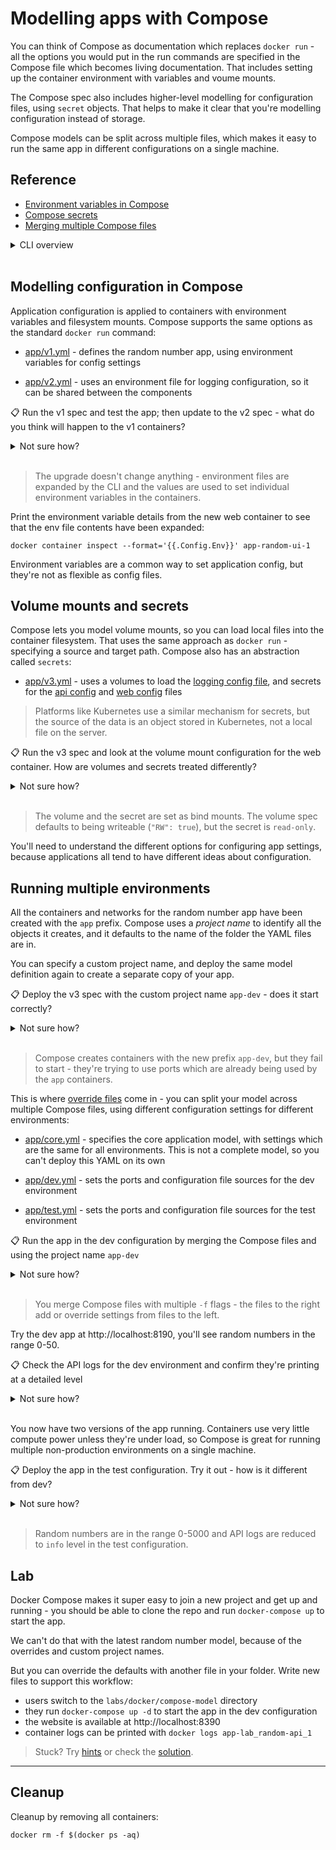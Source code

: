 # Modelling apps with Compose

You can think of Compose as documentation which replaces `docker run` - all the options you would put in the run commands are specified in the Compose file which becomes living documentation. That includes setting up the container environment with variables and voume mounts.

The Compose spec also includes higher-level modelling for configuration files, using `secret` objects. That helps to make it clear that you're modelling configuration instead of storage. 

Compose models can be split across multiple files, which makes it easy to run the same app in different configurations on a single machine.

## Reference

- [Environment variables in Compose](https://docs.docker.com/compose/environment-variables/)
- [Compose secrets](https://docs.docker.com/compose/compose-file/compose-file-v3/#secrets)
- [Merging multiple Compose files](https://docs.docker.com/compose/extends/)

<details>
  <summary>CLI overview</summary>

It's the same Docker Compose CLI:

```
docker-compose --help
```

> The help text isn't super clear, but you can use the `-f` flag multiple times to build a model from several YAML files.

</details><br/>

## Modelling configuration in Compose

Application configuration is applied to containers with environment variables and filesystem mounts. Compose supports the same options as the standard `docker run` command:

- [app/v1.yml](./app/v1.yml) - defines the random number app, using environment variables for config settings

- [app/v2.yml](./app/v2.yml) - uses an environment file for logging configuration, so it can be shared between the components

📋 Run the v1 spec and test the app; then update to the v2 spec - what do you think will happen to the v1 containers?

<details>
  <summary>Not sure how?</summary>

```shell
# deploy v1
docker-compose -f labs/docker/compose-model/app/v1.yml up -d

# try the app at http://localhost:8090

# deploy v2
docker-compose -f labs/docker/compose-model/app/v2.yml up -d
```

</details><br/>

> The upgrade doesn't change anything - environment files are expanded by the CLI and the values are used to set individual environment variables in the containers.

Print the environment variable details from the new web container to see that the env file contents have been expanded:

```shell
docker container inspect --format='{{.Config.Env}}' app-random-ui-1
```

Environment variables are a common way to set application config, but they're not as flexible as config files.

## Volume mounts and secrets

Compose lets you model volume mounts, so you can load local files into the container filesystem. That uses the same approach as `docker run` - specifying a source and target path. Compose also has an abstraction called `secrets`:

- [app/v3.yml](./app/v3.yml) - uses a volumes to load the [logging config file](./app/config/dev/logging.json), and secrets for the [api config](./app/config/dev/api/override.json) and [web config](./app/config/dev/web/override.json) files

> Platforms like Kubernetes use a similar mechanism for secrets, but the source of the data is an object stored in Kubernetes, not a local file on the server.

📋 Run the v3 spec and look at the volume mount configuration for the web container. How are volumes and secrets treated differently?

<details>
  <summary>Not sure how?</summary>

```shell
# deploy v3
docker-compose -f labs/docker/compose-model/app/v3.yml up -d

docker inspect app-random-ui-1

# if you have jq utility installed you can use below command
docker inspect app-random-ui-1 | jq '.[] | .Mounts'
```

</details><br/>

> The volume and the secret are set as bind mounts. The volume spec defaults to being writeable (`"RW": true`), but the secret is `read-only`.

You'll need to understand the different options for configuring app settings, because applications all tend to have different ideas about configuration.

## Running multiple environments

All the containers and networks for the random number app have been created with the `app` prefix. Compose uses a _project name_ to identify all the objects it creates, and it defaults to the name of the folder the YAML files are in.

You can specify a custom project name, and deploy the same model definition again to create a separate copy of your app.

📋 Deploy the v3 spec with the custom project name `app-dev` - does it start correctly?

<details>
  <summary>Not sure how?</summary>

```shell
# use the -p flag to set a project name:
docker-compose -p app-dev -f labs/docker/compose-model/app/v3.yml up -d

# this will fail because ports cannot be used more than once
```

</details><br/>

> Compose creates containers with the new prefix `app-dev`, but they fail to start - they're trying to use ports which are already being used by the `app` containers.

This is where [override files](https://docs.docker.com/compose/extends/#multiple-compose-files) come in - you can split your model across multiple Compose files, using different configuration settings for different environments:

- [app/core.yml](./app/core.yml) - specifies the core application model, with settings which are the same for all environments. This is not a complete model, so you can't deploy this YAML on its own

- [app/dev.yml](./app/dev.yml) - sets the ports and configuration file sources for the dev environment

- [app/test.yml](./app/test.yml) - sets the ports and configuration file sources for the test environment

📋 Run the app in the dev configuration by merging the Compose files and using the project name `app-dev`

<details>
  <summary>Not sure how?</summary>

```shell
# use -p to set a custom project name, and join files starting
# with the core spec and then adding the dev override:
docker-compose -p app-dev -f labs/docker/compose-model/app/core.yml -f labs/docker/compose-model/app/dev.yml up -d
```

</details><br/>

> You merge Compose files with multiple `-f` flags - the files to the right add or override settings from files to the left.

Try the dev app at http://localhost:8190, you'll see random numbers in the range 0-50. 

📋 Check the API logs for the dev environment and confirm they're printing at a detailed level

<details>
  <summary>Not sure how?</summary>

```shell
docker-compose -p app-dev logs random-api

# you might need to include the project name and all the override
# files in any Compose commands depending on how your configuration is distributed:
docker-compose -p app-dev -f labs/docker/compose-model/app/core.yml -f labs/docker/compose-model/app/dev.yml logs random-api
```

</details><br/>

You now have two versions of the app running. Containers use very little compute power unless they're under load, so Compose is great for running multiple non-production environments on a single machine.

📋 Deploy the app in the test configuration. Try it out - how is it different from dev?

<details>
  <summary>Not sure how?</summary>

```shell
# make sure to use a new project name and the correct files:
docker-compose -p app-test -f labs/docker/compose-model/app/core.yml -f labs/docker/compose-model/app/test.yml up -d

# try the app at http://localhost:8290

# print the API logs:
docker-compose -p app-test -f labs/docker/compose-model/app/core.yml -f labs/docker/compose-model/app/test.yml logs random-api
```

</details><br/>


> Random numbers are in the range 0-5000 and API logs are reduced to `info` level in the test configuration.

## Lab

Docker Compose makes it super easy to join a new project and get up and running - you should be able to clone the repo and run `docker-compose up` to start the app.

We can't do that with the latest random number model, because of the overrides and custom project names.

But you can override the defaults with another file in your folder. Write new files to support this workflow:

- users switch to the `labs/docker/compose-model` directory
- they run `docker-compose up -d` to start the app in the dev configuration
- the website is available at http://localhost:8390
- container logs can be printed with `docker logs app-lab_random-api_1`

> Stuck? Try [hints](hints.md) or check the [solution](solution.md).

___
## Cleanup

Cleanup by removing all containers:

```
docker rm -f $(docker ps -aq)
```
